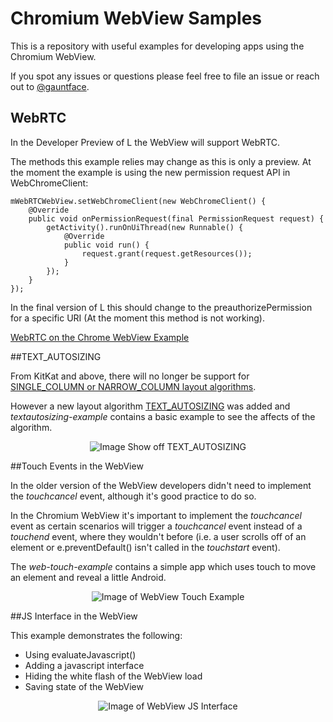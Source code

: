 Chromium WebView Samples
===========================

This is a repository with useful examples for developing apps using the Chromium WebView.

If you spot any issues or questions please feel free to file an issue or reach out to [@gauntface](http://www.twitter.com/gauntface).

## WebRTC

In the Developer Preview of L the WebView will support WebRTC.

The methods this example relies may change as this is only a preview. At the 
moment the example is using the new permission request API in WebChromeClient:

    mWebRTCWebView.setWebChromeClient(new WebChromeClient() {
        @Override
        public void onPermissionRequest(final PermissionRequest request) {
            getActivity().runOnUiThread(new Runnable() {
                @Override
                public void run() {
                    request.grant(request.getResources());
                }
            });
        }
    });

In the final version of L this should change to the preauthorizePermission for a 
specific URI (At the moment this method is not working).

[WebRTC on the Chrome WebView Example](http://i.imgur.com/AUYL7dK.png)

##TEXT_AUTOSIZING

From KitKat and above, there will no longer be support for [SINGLE_COLUMN or NARROW_COLUMN layout algorithms](http://developer.android.com/reference/android/webkit/WebSettings.LayoutAlgorithm.html). 

However a new layout algorithm [TEXT_AUTOSIZING](http://developer.android.com/reference/android/webkit/WebSettings.LayoutAlgorithm.html) was added and *textautosizing-example* contains a basic example to see the affects of the algorithm.

<p align="center">
<img src="http://i.imgur.com/03c0isb.png" alt="Image Show off TEXT_AUTOSIZING" />
</p>

##Touch Events in the WebView

In the older version of the WebView developers didn't need to implement the *touchcancel* event, although it's good practice to do so.

In the Chromium WebView it's important to implement the *touchcancel* event as certain scenarios will  trigger a *touchcancel* event instead of a *touchend* event, where they wouldn't before (i.e. a user scrolls off of an element or e.preventDefault() isn't called in the *touchstart* event).

The *web-touch-example* contains a simple app which uses touch to move an element and reveal a little Android.

<p align="center">
<img src="http://i.imgur.com/ffz4gkV.png" alt="Image of WebView Touch Example" />
</p>

##JS Interface in the WebView

This example demonstrates the following:

  * Using evaluateJavascript()
  * Adding a javascript interface
  * Hiding the white flash of the WebView load
  * Saving state of the WebView
 
<p align="center">
<img src="http://i.imgur.com/iL4aB0r.png" alt="Image of WebView JS Interface" />
</p>